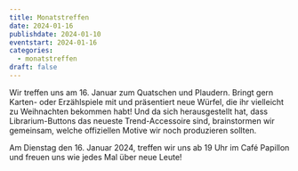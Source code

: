 ```yaml
---
title: Monatstreffen
date: 2024-01-16
publishdate: 2024-01-10
eventstart: 2024-01-16
categories:
  - monatstreffen
draft: false
---
```



Wir treffen uns am 16. Januar zum Quatschen und Plaudern. Bringt gern Karten- oder Erzählspiele mit und präsentiert neue Würfel, die ihr vielleicht zu Weihnachten bekommen habt! Und da sich herausgestellt hat, dass Librarium-Buttons das neueste Trend-Accessoire sind, brainstormen wir gemeinsam, welche offiziellen Motive wir noch produzieren sollten.

Am Dienstag den 16. Januar 2024, treffen wir uns ab 19 Uhr im Café Papillon und freuen uns wie jedes Mal über neue Leute!

